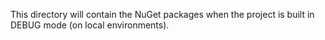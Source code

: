 This directory will contain the NuGet packages when the project is built in DEBUG mode (on local environments).